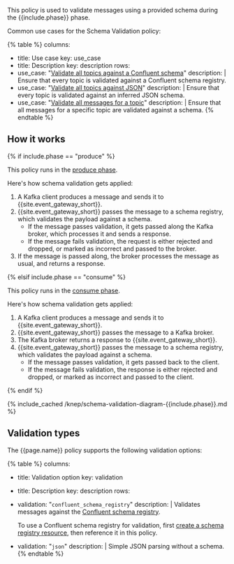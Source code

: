 This policy is used to validate messages using a provided schema during the {{include.phase}} phase.

Common use cases for the Schema Validation policy:

<!--vale off-->
{% table %}
columns:
  - title: Use case
    key: use_case
  - title: Description
    key: description
rows:
  - use_case: "[Validate all topics against a Confluent schema](/event-gateway/policies/{{include.slug}}/examples/validate-all-topics-confluent/)"
    description: |
      Ensure that every topic is validated against a Confluent schema registry.
  - use_case: "[Validate all topics against JSON](/event-gateway/policies/{{include.slug}}/examples/validate-all-topics-json/)"
    description: |
      Ensure that every topic is validated against an inferred JSON schema.
  - use_case: "[Validate all messages for a topic](/event-gateway/policies/{{include.slug}}/examples/validate-all-messages-for-topic/)"
    description: |
      Ensure that all messages for a specific topic are validated against a schema.
{% endtable %}
<!--vale on-->

## How it works

{% if include.phase == "produce" %}

This policy runs in the [produce phase](/event-gateway/entities/policy/#phases).

Here's how schema validation gets applied:

1. A Kafka client produces a message and sends it to {{site.event_gateway_short}}.
1. {{site.event_gateway_short}} passes the message to a schema registry, which validates the payload against a schema.
   * If the message passes validation, it gets passed along the Kafka broker, which processes it and sends a response.
   * If the message fails validation, the request is either rejected and dropped, or marked as incorrect and passed to the broker.
1. If the message is passed along, the broker processes the message as usual, and returns a response.

{% elsif include.phase == "consume" %}

This policy runs in the [consume phase](/event-gateway/entities/policy/#phases).

Here's how schema validation gets applied:

1. A Kafka client produces a message and sends it to {{site.event_gateway_short}}.
1. {{site.event_gateway_short}} passes the message to a Kafka broker.
1. The Kafka broker returns a response to {{site.event_gateway_short}}.
1. {{site.event_gateway_short}} passes the message to a schema registry, which validates the payload against a schema.
   * If the message passes validation, it gets passed back to the client.
   * If the message fails validation, the response is either rejected and dropped, or marked as incorrect and passed to the client.

{% endif %}

{% include_cached /knep/schema-validation-diagram-{{include.phase}}.md %}

## Validation types

The {{page.name}} policy supports the following validation options:

{% table %}
columns:
  - title: Validation option
    key: validation
  - title: Description
    key: description
rows:
  - validation: "`confluent_schema_registry`" 
    description: |
      Validates messages against the [Confluent schema registry](https://docs.confluent.io/platform/current/schema-registry/index.html).

      To use a Confluent schema registry for validation, first [create a schema registry resource](/event-gateway/entities/schema-registry/), then reference it in this policy.
  - validation: "`json`"
    description: |
      Simple JSON parsing without a schema.
{% endtable %}
